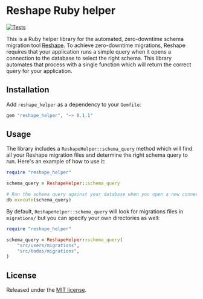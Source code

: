 # Reshape Ruby helper

[![Tests](https://github.com/fabianlindfors/reshape-ruby/actions/workflows/test.yaml/badge.svg)](https://github.com/fabianlindfors/reshape-ruby/actions/workflows/test.yaml)

This is a Ruby helper library for the automated, zero-downtime schema migration tool [Reshape](https://github.com/fabianlindfors/reshape). To achieve zero-downtime migrations, Reshape requires that your application runs a simple query when it opens a connection to the database to select the right schema. This library automates that process with a single function which will return the correct query for your application.

## Installation

Add `reshape_helper` as a dependency to your `Gemfile`:

```ruby
gem "reshape_helper", "~> 0.1.1"
```

## Usage

The library includes a `ReshapeHelper::schema_query` method which will find all your Reshape migration files and determine the right schema query to run. Here's an example of how to use it:

```ruby
require "reshape_helper"

schema_query = ReshapeHelper::schema_query

# Run the schema query against your database when you open a new connection
db.execute(schema_query)
```

By default, `ReshapeHelper::schema_query` will look for migrations files in `migrations/` but you can specify your own directories as well:

```ruby
require "reshape_helper"

schema_query = ReshapeHelper::schema_query(
	"src/users/migrations",
	"src/todos/migrations",
)
```

## License

Released under the [MIT license](https://choosealicense.com/licenses/mit/).